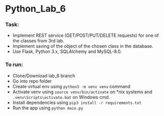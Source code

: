 # Python_Lab_6

### Task:
 - Implement REST service (GET/POST/PUT/DELETE requests) for one of the classes from 3rd lab.
 - Implement saving of the object of the chosen class in the database.
 - Use Flask, Python 3.x, SQLAlchemy and MySQL-8.0.

### To run:
  - Clone/Download lab_6 branch
  - Go into repo folder
  - Create virtual env using `python3 -m venv venv` command
  - Activate venv using `source venv/bin/activate` on \*nix systems and `.venv\Scripts\activate.bat` on Windows cmd.
  - Install dependencies using `pip3 install -r requirements.txt`
  - Run the app using `python main.py`